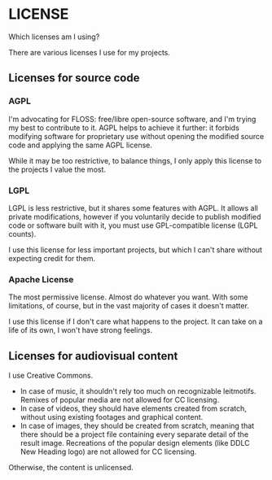 # LICENSE
Which licenses am I using?

There are various licenses I use for my projects.

## Licenses for source code

### AGPL

I'm advocating for FLOSS: free/libre open-source software, and I'm trying my best to contribute to it. AGPL helps to achieve it further: it forbids modifying software for proprietary use without opening the modified source code and applying the same AGPL license.

While it may be too restrictive, to balance things, I only apply this license to the projects I value the most.

### LGPL

LGPL is less restrictive, but it shares some features with AGPL. It allows all private modifications, however if you voluntarily decide to publish modified code or software built with it, you must use GPL-compatible license (LGPL counts).

I use this license for less important projects, but which I can't share without expecting credit for them.

### Apache License

The most permissive license. Almost do whatever you want. With some limitations, of course, but in the vast majority of cases it doesn't matter.

I use this license if I don't care what happens to the project. It can take on a life of its own, I won't have strong feelings.

## Licenses for audiovisual content

I use Creative Commons.

- In case of music, it shouldn't rely too much on recognizable leitmotifs. Remixes of popular media are not allowed for CC licensing.
- In case of videos, they should have elements created from scratch, without using existing footages and graphical content.
- In case of images, they should be created from scratch, meaning that there should be a project file containing every separate detail of the result image. Recreations of the popular design elements (like DDLC New Heading logo) are not allowed for CC licensing.

Otherwise, the content is unlicensed.
